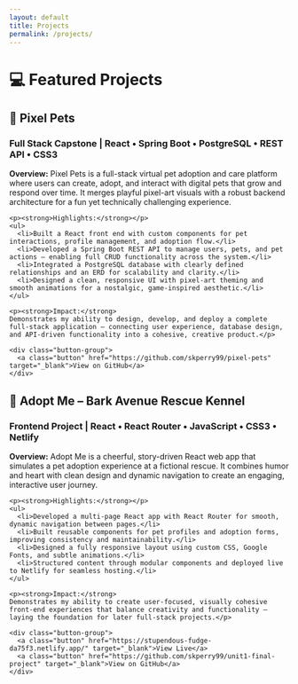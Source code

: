 ```yaml
---
layout: default
title: Projects
permalink: /projects/
---
```


# 💻 Featured Projects

<section class="projects-grid">

  <article class="project-card">
    <h2>🐉 Pixel Pets</h2>
    <h3 class="subtitle">Full Stack Capstone | React • Spring Boot • PostgreSQL • REST API • CSS3</h3>
    <p><strong>Overview:</strong>  
    Pixel Pets is a full-stack virtual pet adoption and care platform where users can create, adopt, and interact with digital pets that grow and respond over time. It merges playful pixel-art visuals with a robust backend architecture for a fun yet technically challenging experience.</p>
    
    <p><strong>Highlights:</strong></p>
    <ul>
      <li>Built a React front end with custom components for pet interactions, profile management, and adoption flow.</li>
      <li>Developed a Spring Boot REST API to manage users, pets, and pet actions — enabling full CRUD functionality across the system.</li>
      <li>Integrated a PostgreSQL database with clearly defined relationships and an ERD for scalability and clarity.</li>
      <li>Designed a clean, responsive UI with pixel-art theming and smooth animations for a nostalgic, game-inspired aesthetic.</li>
    </ul>

    <p><strong>Impact:</strong>  
    Demonstrates my ability to design, develop, and deploy a complete full-stack application — connecting user experience, database design, and API-driven functionality into a cohesive, creative product.</p>

    <div class="button-group">
      <a class="button" href="https://github.com/skperry99/pixel-pets" target="_blank">View on GitHub</a>
    </div>
  </article>

  <article class="project-card">
    <h2>🐾 Adopt Me – Bark Avenue Rescue Kennel</h2>
    <h3 class="subtitle">Frontend Project | React • React Router • JavaScript • CSS3 • Netlify</h3>
    <p><strong>Overview:</strong>  
    Adopt Me is a cheerful, story-driven React web app that simulates a pet adoption experience at a fictional rescue. It combines humor and heart with clean design and dynamic navigation to create an engaging, interactive user journey.</p>

    <p><strong>Highlights:</strong></p>
    <ul>
      <li>Developed a multi-page React app with React Router for smooth, dynamic navigation between pages.</li>
      <li>Built reusable components for pet profiles and adoption forms, improving consistency and maintainability.</li>
      <li>Designed a fully responsive layout using custom CSS, Google Fonts, and subtle animations.</li>
      <li>Structured content through modular components and deployed live to Netlify for seamless hosting.</li>
    </ul>

    <p><strong>Impact:</strong>  
    Demonstrates my ability to create user-focused, visually cohesive front-end experiences that balance creativity and functionality — laying the foundation for later full-stack projects.</p>

    <div class="button-group">
      <a class="button" href="https://stupendous-fudge-da75f3.netlify.app/" target="_blank">View Live</a>
      <a class="button" href="https://github.com/skperry99/unit1-final-project" target="_blank">View on GitHub</a>
    </div>
  </article>

</section>
